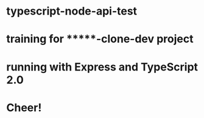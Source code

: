 # typescript-node-api-test

# training for *****-clone-dev project

# running with Express and TypeScript 2.0

# Cheer!